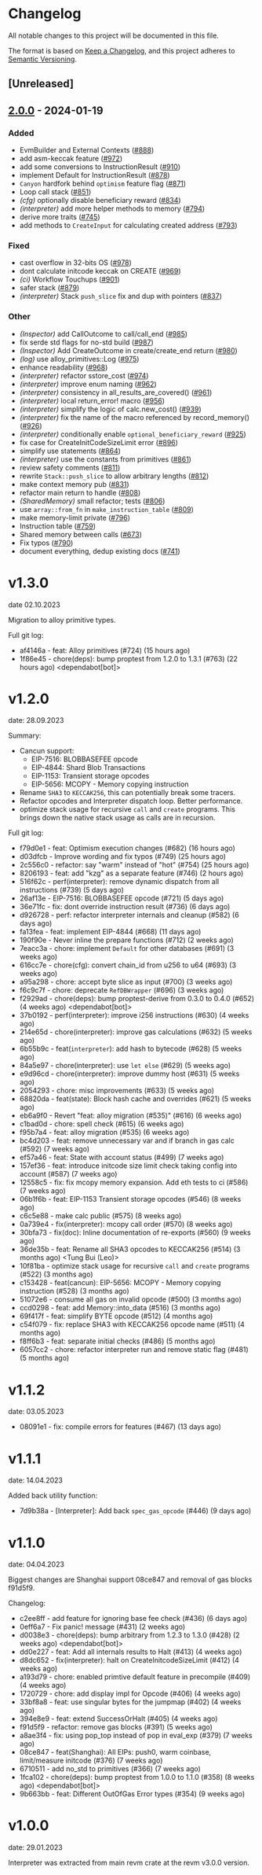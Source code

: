 # Changelog
All notable changes to this project will be documented in this file.

The format is based on [Keep a Changelog](https://keepachangelog.com/en/1.0.0/),
and this project adheres to [Semantic Versioning](https://semver.org/spec/v2.0.0.html).

## [Unreleased]

## [2.0.0](https://github.com/carryingpotman/revm/compare/revm-interpreter-v1.3.0...revm-interpreter-v2.0.0) - 2024-01-19

### Added
- EvmBuilder and External Contexts ([#888](https://github.com/carryingpotman/revm/pull/888))
- add asm-keccak feature ([#972](https://github.com/carryingpotman/revm/pull/972))
- add some conversions to InstructionResult ([#910](https://github.com/carryingpotman/revm/pull/910))
- implement Default for InstructionResult ([#878](https://github.com/carryingpotman/revm/pull/878))
- `Canyon` hardfork behind `optimism` feature flag ([#871](https://github.com/carryingpotman/revm/pull/871))
- Loop call stack ([#851](https://github.com/carryingpotman/revm/pull/851))
- *(cfg)* optionally disable beneficiary reward ([#834](https://github.com/carryingpotman/revm/pull/834))
- *(interpreter)* add more helper methods to memory ([#794](https://github.com/carryingpotman/revm/pull/794))
- derive more traits ([#745](https://github.com/carryingpotman/revm/pull/745))
- add methods to `CreateInput` for calculating created address ([#793](https://github.com/carryingpotman/revm/pull/793))

### Fixed
- cast overflow in 32-bits OS ([#978](https://github.com/carryingpotman/revm/pull/978))
- dont calculate initcode keccak on CREATE ([#969](https://github.com/carryingpotman/revm/pull/969))
- *(ci)* Workflow Touchups ([#901](https://github.com/carryingpotman/revm/pull/901))
- safer stack ([#879](https://github.com/carryingpotman/revm/pull/879))
- *(interpreter)* Stack `push_slice` fix and dup with pointers ([#837](https://github.com/carryingpotman/revm/pull/837))

### Other
- *(Inspector)* add CallOutcome to call/call_end ([#985](https://github.com/carryingpotman/revm/pull/985))
- fix serde std flags for no-std build ([#987](https://github.com/carryingpotman/revm/pull/987))
- *(Inspector)* Add CreateOutcome in create/create_end return ([#980](https://github.com/carryingpotman/revm/pull/980))
- *(log)* use alloy_primitives::Log ([#975](https://github.com/carryingpotman/revm/pull/975))
- enhance readability ([#968](https://github.com/carryingpotman/revm/pull/968))
- *(interpreter)* refactor sstore_cost ([#974](https://github.com/carryingpotman/revm/pull/974))
- *(interpreter)* improve enum naming ([#962](https://github.com/carryingpotman/revm/pull/962))
- *(interpreter)* consistency in all_results_are_covered() ([#961](https://github.com/carryingpotman/revm/pull/961))
- *(interpreter)* local return_error! macro ([#956](https://github.com/carryingpotman/revm/pull/956))
- *(interpreter)* simplify the logic of calc.new_cost() ([#939](https://github.com/carryingpotman/revm/pull/939))
- *(interpreter)* fix the name of the macro referenced by record_memory() ([#926](https://github.com/carryingpotman/revm/pull/926))
- *(interpreter)* conditionally enable `optional_beneficiary_reward` ([#925](https://github.com/carryingpotman/revm/pull/925))
- fix case for CreateInitCodeSizeLimit error ([#896](https://github.com/carryingpotman/revm/pull/896))
- simplify use statements ([#864](https://github.com/carryingpotman/revm/pull/864))
- *(interpreter)* use the constants from primitives ([#861](https://github.com/carryingpotman/revm/pull/861))
- review safety comments ([#811](https://github.com/carryingpotman/revm/pull/811))
- rewrite `Stack::push_slice` to allow arbitrary lengths ([#812](https://github.com/carryingpotman/revm/pull/812))
- make context memory pub ([#831](https://github.com/carryingpotman/revm/pull/831))
- refactor main return to handle ([#808](https://github.com/carryingpotman/revm/pull/808))
- *(SharedMemory)* small refactor; tests ([#806](https://github.com/carryingpotman/revm/pull/806))
- use `array::from_fn` in `make_instruction_table` ([#809](https://github.com/carryingpotman/revm/pull/809))
- make memory-limit private ([#796](https://github.com/carryingpotman/revm/pull/796))
- Instruction table ([#759](https://github.com/carryingpotman/revm/pull/759))
- Shared memory between calls ([#673](https://github.com/carryingpotman/revm/pull/673))
- Fix typos ([#790](https://github.com/carryingpotman/revm/pull/790))
- document everything, dedup existing docs ([#741](https://github.com/carryingpotman/revm/pull/741))

# v1.3.0
date 02.10.2023

Migration to alloy primitive types.

Full git log:
* af4146a - feat: Alloy primitives (#724) (15 hours ago) <evalir>
* 1f86e45 - chore(deps): bump proptest from 1.2.0 to 1.3.1 (#763) (22 hours ago) <dependabot[bot]>

# v1.2.0
date: 28.09.2023

Summary:
* Cancun support:
  * EIP-7516: BLOBBASEFEE opcode
  * EIP-4844: Shard Blob Transactions
  * EIP-1153: Transient storage opcodes
  * EIP-5656: MCOPY - Memory copying instruction
* Rename `SHA3` to `KECCAK256`, this can potentially break some tracers.
* Refactor opcodes and Interpreter dispatch loop. Better performance.
* optimize stack usage for recursive `call` and `create` programs.
    This brings down the native stack usage as calls are in recursion.

Full git log:
* f79d0e1 - feat: Optimism execution changes (#682) (16 hours ago) <clabby>
* d03dfcb - Improve wording and fix typos (#749) (25 hours ago) <Paul Razvan Berg>
* 2c556c0 - refactor: say "warm" instead of "hot" (#754) (25 hours ago) <Paul Razvan Berg>
* 8206193 - feat: add "kzg" as a separate feature (#746) (2 hours ago) <DaniPopes>
* 516f62c - perf(interpreter): remove dynamic dispatch from all instructions (#739) (5 days ago) <DaniPopes>
* 26af13e - EIP-7516: BLOBBASEFEE opcode (#721) (5 days ago) <rakita>
* 36e71fc - fix: dont override instruction result (#736) (6 days ago) <rakita>
* d926728 - perf: refactor interpreter internals and cleanup (#582) (6 days ago) <DaniPopes>
* fa13fea - feat: implement EIP-4844 (#668) (11 days ago) <DaniPopes>
* 190f90e - Never inline the prepare functions (#712) (2 weeks ago) <Valentin Mihov>
* 7eacc3a - chore: implement `Default` for other databases (#691) (3 weeks ago) <DaniPopes>
* 616cc7e - chore(cfg): convert chain_id from u256 to u64 (#693) (3 weeks ago) <Lorenzo Feroleto>
* a95a298 - chore: accept byte slice as input (#700) (3 weeks ago) <Matthias Seitz>
* f6c9c7f - chore: deprecate `RefDBWrapper` (#696) (3 weeks ago) <DaniPopes>
* f2929ad - chore(deps): bump proptest-derive from 0.3.0 to 0.4.0 (#652) (4 weeks ago) <dependabot[bot]>
* 37b0192 - perf(interpreter): improve i256 instructions (#630) (4 weeks ago) <DaniPopes>
* 214e65d - chore(interpreter): improve gas calculations (#632) (5 weeks ago) <DaniPopes>
* 6b55b9c - feat(`interpreter`): add hash to bytecode (#628) (5 weeks ago) <evalir>
* 84a5e97 - chore(interpreter): use `let else` (#629) (5 weeks ago) <DaniPopes>
* e9d96cd - chore(interpreter): improve dummy host (#631) (5 weeks ago) <DaniPopes>
* 2054293 - chore: misc improvements (#633) (5 weeks ago) <DaniPopes>
* 68820da - feat(state): Block hash cache and overrides (#621) (5 weeks ago) <rakita>
* eb6a9f0 - Revert "feat: alloy migration (#535)" (#616) (6 weeks ago) <rakita>
* c1bad0d - chore: spell check (#615) (6 weeks ago) <Roman Krasiuk>
* f95b7a4 - feat: alloy migration (#535) (6 weeks ago) <DaniPopes>
* bc4d203 - feat: remove unnecessary var and if branch in gas calc (#592) (7 weeks ago) <bemevolent>
* ef57a46 - feat: State with account status (#499) (7 weeks ago) <rakita>
* 157ef36 - feat: introduce initcode size limit check taking config into account (#587) (7 weeks ago) <evalir>
* 12558c5 - fix: fix mcopy memory expansion. Add eth tests to ci (#586) (7 weeks ago) <rakita>
* 06b1f6b - feat: EIP-1153 Transient storage opcodes (#546) (8 weeks ago) <Mark Tyneway>
* c6c5e88 - make calc public  (#575) (8 weeks ago) <BrazilRaw>
* 0a739e4 - fix(interpreter): mcopy call order (#570) (8 weeks ago) <DaniPopes>
* 30bfa73 - fix(doc): Inline documentation of re-exports (#560) (9 weeks ago) <Yiannis Marangos>
* 36de35b - feat: Rename all SHA3 opcodes to KECCAK256 (#514) (3 months ago) <Tung Bui (Leo)>
* 10f81ba - optimize stack usage for recursive `call` and `create` programs (#522) (3 months ago) <Valentin Mihov>
* c153428 - feat(cancun): EIP-5656: MCOPY - Memory copying instruction (#528) (3 months ago) <Waylon Jepsen>
* 51072e6 - consume all gas on invalid opcode (#500) (3 months ago) <teddav>
* ccd0298 - feat: add Memory::into_data (#516) (3 months ago) <Matthias Seitz>
* 69f417f - feat: simplify BYTE opcode (#512) (4 months ago) <teddav>
* c54f079 - fix: replace SHA3 with KECCAK256 opcode name (#511) (4 months ago) <Matthias Seitz>
* f8ff6b3 - feat: separate initial checks (#486) (5 months ago) <rakita>
* 6057cc2 - chore: refactor interpreter run and remove static flag (#481) (5 months ago) <rakita>


# v1.1.2
date: 03.05.2023

* 08091e1 - fix: compile errors for features (#467) (13 days ago) <rakita>

# v1.1.1
date: 14.04.2023

Added back utility function:
* 7d9b38a - [Interpreter]: Add back `spec_gas_opcode` (#446) (9 days ago) <Enrique Ortiz>

# v1.1.0
date: 04.04.2023

Biggest changes are Shanghai support 08ce847 and removal of gas blocks f91d5f9.

Changelog:
* c2ee8ff - add feature for ignoring base fee check (#436) (6 days ago) <Dan Cline>
* 0eff6a7 - Fix panic! message (#431) (2 weeks ago) <David Kulman>
* d0038e3 - chore(deps): bump arbitrary from 1.2.3 to 1.3.0 (#428) (2 weeks ago) <dependabot[bot]>
* dd0e227 - feat: Add all internals results to Halt (#413) (4 weeks ago) <rakita>
* d8dc652 - fix(interpreter): halt on CreateInitcodeSizeLimit (#412) (4 weeks ago) <Roman Krasiuk>
* a193d79 - chore: enabled primtive default feature in precompile (#409) (4 weeks ago) <Matthias Seitz>
* 1720729 - chore: add display impl for Opcode (#406) (4 weeks ago) <Matthias Seitz>
* 33bf8a8 - feat: use singular bytes for the jumpmap (#402) (4 weeks ago) <Bjerg>
* 394e8e9 - feat: extend SuccessOrHalt (#405) (4 weeks ago) <Matthias Seitz>
* f91d5f9 - refactor: remove gas blocks (#391) (5 weeks ago) <Bjerg>
* a8ae3f4 - fix: using pop_top instead of pop in eval_exp (#379) (7 weeks ago) <flyq>
* 08ce847 - feat(Shanghai): All EIPs: push0, warm coinbase, limit/measure initcode (#376) (7 weeks ago) <rakita>
* 6710511 - add no_std to primitives (#366) (7 weeks ago) <rakita>
* 1fca102 - chore(deps): bump proptest from 1.0.0 to 1.1.0 (#358) (8 weeks ago) <dependabot[bot]>
* 9b663bb - feat: Different OutOfGas Error types (#354) (9 weeks ago) <Chirag Baghasingh>

# v1.0.0
date: 29.01.2023

Interpreter was extracted from main revm crate at the revm v3.0.0 version.